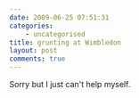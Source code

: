 ```yaml
---
date: 2009-06-25 07:51:31
categories:
    - uncategorised
title: grunting at Wimbledon
layout: post
comments: true
---
```

Sorry but I just can't help myself.
